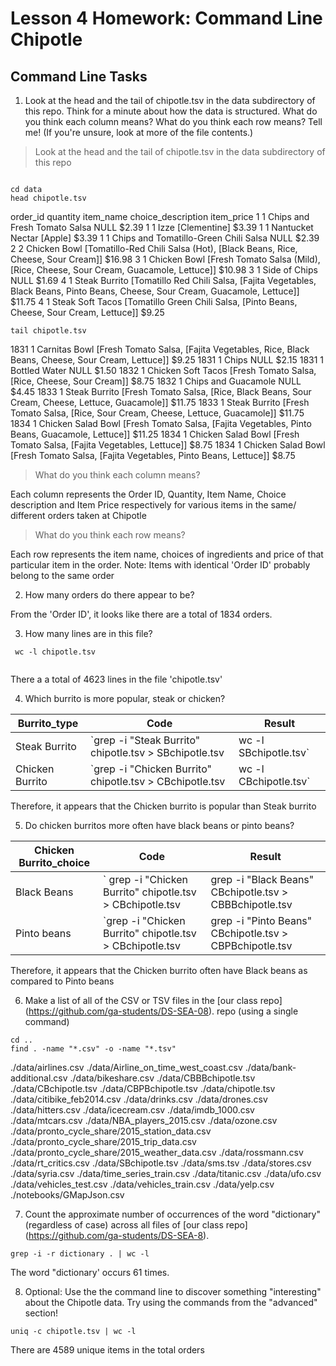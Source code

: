 # Lesson 4 Homework: Command Line Chipotle


## Command Line Tasks

1. Look at the head and the tail of chipotle.tsv in the data subdirectory of this repo. Think for a minute about how the data is structured. What do you think each column means? What do you think each row means? Tell me! (If you're unsure, look at more of the file contents.)

> Look at the head and the tail of chipotle.tsv in the data subdirectory of this repo


``` Assuming that the current working directory is our class repo ('DS-SEA-08')

cd data
head chipotle.tsv

```
order_id        quantity        item_name       choice_description      item_price
1       1       Chips and Fresh Tomato Salsa    NULL    $2.39
1       1       Izze    [Clementine]    $3.39
1       1       Nantucket Nectar        [Apple] $3.39
1       1       Chips and Tomatillo-Green Chili Salsa   NULL    $2.39
2       2       Chicken Bowl    [Tomatillo-Red Chili Salsa (Hot), [Black Beans, Rice, Cheese, Sour Cream]]      $16.98
3       1       Chicken Bowl    [Fresh Tomato Salsa (Mild), [Rice, Cheese, Sour Cream, Guacamole, Lettuce]]     $10.98
3       1       Side of Chips   NULL    $1.69
4       1       Steak Burrito   [Tomatillo Red Chili Salsa, [Fajita Vegetables, Black Beans, Pinto Beans, Cheese, Sour Cream, Guacamole, Lettuce]]      $11.75
4       1       Steak Soft Tacos        [Tomatillo Green Chili Salsa, [Pinto Beans, Cheese, Sour Cream, Lettuce]]       $9.25

```
tail chipotle.tsv

```

1831    1       Carnitas Bowl   [Fresh Tomato Salsa, [Fajita Vegetables, Rice, Black Beans, Cheese, Sour Cream, Lettuce]]       $9.25
1831    1       Chips   NULL    $2.15
1831    1       Bottled Water   NULL    $1.50
1832    1       Chicken Soft Tacos      [Fresh Tomato Salsa, [Rice, Cheese, Sour Cream]]        $8.75
1832    1       Chips and Guacamole     NULL    $4.45
1833    1       Steak Burrito   [Fresh Tomato Salsa, [Rice, Black Beans, Sour Cream, Cheese, Lettuce, Guacamole]]       $11.75
1833    1       Steak Burrito   [Fresh Tomato Salsa, [Rice, Sour Cream, Cheese, Lettuce, Guacamole]]    $11.75
1834    1       Chicken Salad Bowl      [Fresh Tomato Salsa, [Fajita Vegetables, Pinto Beans, Guacamole, Lettuce]]      $11.25
1834    1       Chicken Salad Bowl      [Fresh Tomato Salsa, [Fajita Vegetables, Lettuce]]      $8.75
1834    1       Chicken Salad Bowl      [Fresh Tomato Salsa, [Fajita Vegetables, Pinto Beans, Lettuce]] $8.75

> What do you think each column means? 

Each column represents the Order ID, Quantity, Item Name, Choice description and Item Price respectively for various items in the same/ different orders taken at Chipotle

> What do you think each row means?


Each row represents the item name, choices of ingredients and price of that particular item in the order. Note: Items with identical 'Order ID' probably belong to the same order 

2. How many orders do there appear to be?

From the 'Order ID', it looks like there are a total of 1834 orders.

3. How many lines are in this file?

```
 wc -l chipotle.tsv
 
```

There a a total of 4623 lines in the file 'chipotle.tsv'

4. Which burrito is more popular, steak or chicken?

| Burrito_type| Code | Result|
|---|---|---|
| Steak Burrito|`grep -i "Steak Burrito" chipotle.tsv > SBchipotle.tsv | wc -l SBchipotle.tsv`| 368 |
| Chicken Burrito | `grep -i "Chicken Burrito" chipotle.tsv > CBchipotle.tsv | wc -l CBchipotle.tsv` | 553 |

Therefore, it appears that the Chicken burrito is popular than Steak burrito

5. Do chicken burritos more often have black beans or pinto beans?

| Chicken Burrito_choice| Code | Result|
|---|---|---|
| Black Beans|` grep -i "Chicken Burrito" chipotle.tsv > CBchipotle.tsv | grep -i "Black Beans" CBchipotle.tsv > CBBBchipotle.tsv |wc -l CBBBchipotle.tsv`| 282 |
| Pinto beans | `grep -i "Chicken Burrito" chipotle.tsv > CBchipotle.tsv | grep -i "Pinto Beans" CBchipotle.tsv > CBPBchipotle.tsv |wc -l CBPBchipotle.tsv` | 105 |

Therefore, it appears that the Chicken burrito often have Black beans as compared to Pinto beans

6. Make a list of all of the CSV or TSV files in the [our class repo] (https://github.com/ga-students/DS-SEA-08). repo (using a single command)

```
cd ..
find . -name "*.csv" -o -name "*.tsv"
```
./data/airlines.csv
./data/Airline_on_time_west_coast.csv
./data/bank-additional.csv
./data/bikeshare.csv
./data/CBBBchipotle.tsv
./data/CBchipotle.tsv
./data/CBPBchipotle.tsv
./data/chipotle.tsv
./data/citibike_feb2014.csv
./data/drinks.csv
./data/drones.csv
./data/hitters.csv
./data/icecream.csv
./data/imdb_1000.csv
./data/mtcars.csv
./data/NBA_players_2015.csv
./data/ozone.csv
./data/pronto_cycle_share/2015_station_data.csv
./data/pronto_cycle_share/2015_trip_data.csv
./data/pronto_cycle_share/2015_weather_data.csv
./data/rossmann.csv
./data/rt_critics.csv
./data/SBchipotle.tsv
./data/sms.tsv
./data/stores.csv
./data/syria.csv
./data/time_series_train.csv
./data/titanic.csv
./data/ufo.csv
./data/vehicles_test.csv
./data/vehicles_train.csv
./data/yelp.csv
./notebooks/GMapJson.csv

7. Count the approximate number of occurrences of the word "dictionary" (regardless of case) across all files of [our class repo] (https://github.com/ga-students/DS-SEA-8).

```
grep -i -r dictionary . | wc -l

```

The word "dictionary' occurs 61 times.

8. Optional: Use the the command line to discover something "interesting" about the Chipotle data. Try using the commands from the "advanced" section!

```
uniq -c chipotle.tsv | wc -l

```

There are 4589 unique items in the total orders